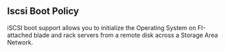 ## Iscsi Boot Policy
iSCSI boot support allows you to initialize the Operating System on FI-attached blade and rack servers from a remote disk across a Storage Area Network.
